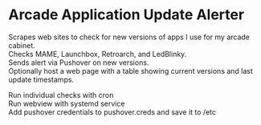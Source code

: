 # Arcade Application Update Alerter

Scrapes web sites to check for new versions of apps I use for my arcade cabinet.<br>
Checks MAME, Launchbox, Retroarch, and LedBlinky.  <br>
Sends alert via Pushover on new versions.<br>
Optionally host a web page with a table showing current versions and last update timestamps.<br>

Run individual checks with cron<br>
Run webview with systemd service<br>
Add pushover credentials to pushover.creds and save it to /etc<br>
